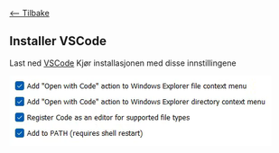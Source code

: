 [<-- Tilbake](/README.md#arbeidskrav)

## Installer VSCode

Last ned [VSCode](https://code.visualstudio.com/download)
Kjør installasjonen med disse innstillingene

![Vscode Setup](assets/vscode-setup.png)
